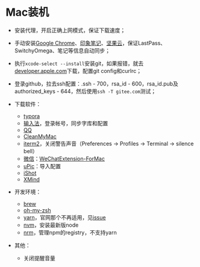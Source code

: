 # Mac装机

- 安装代理，开启正确上网模式，保证下载速度；
- 手动安装[Google Chrome](https://www.google.com/intl/zh-CN/chrome/)、[印象笔记](https://yinxiang.com/)、[坚果云](https://www.jianguoyun.com/)，保证LastPass、SwitchyOmega、笔记等信息自动同步；
- 执行`xcode-select --install`安装git，如果报错，就去[developer.apple.com](https://developer.apple.com/download/more/)下载，配置git config和curlrc；
- 登录github，拉去ssh配置：.ssh - 700，rsa_id - 600，rsa_id.pub及authorized_keys - 644，然后使用`ssh -T gitee.com`测试；
- 下载软件：
  - [typora](https://typora.io/)
  - [输入法](https://srf.baidu.com/input/mac.html)，登录帐号，同步字库和配置
  - [QQ](https://im.qq.com/pcqq/)
  - [CleanMyMac](https://www.macwk.com/soft/cleanmymac-x)
  - [iterm2](https://www.iterm2.com/)，关闭警告声音（Preferences -> Profiles -> Terminal -> silence bell）
  - [微信](https://mac.weixin.qq.com/?t=mac&lang=zh_CN)：[WeChatExtension-ForMac](https://github.com/MustangYM/WeChatExtension-ForMac)
  - [uPic](https://github.com/gee1k/uPic)：导入配置
  - [iShot](https://apps.apple.com/cn/app/id1485844094)
  - [XMind](https://www.macwk.com/soft/xmind-2020)
- 开发环境：
  - [brew](https://brew.sh/index_zh-cn)
  - [oh-my-zsh](https://ohmyz.sh/)
  - [yarn](https://www.jianshu.com/p/4611d8f1544f)，官网那个不再适用，见[issue](https://github.com/yarnpkg/website/issues/913)
  - [nvm](https://github.com/nvm-sh/nvm)，安装最新版node
  - [nrm](https://github.com/Pana/nrm)，管理npm的registry，不支持yarn





- 其他：
  - 关闭提醒音量
